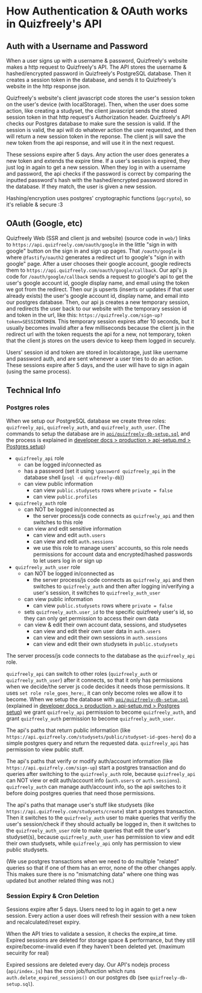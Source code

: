 # How Authentication & OAuth works in Quizfreely's API

## Auth with a Username and Password

When a user signs up with a username & password, Quizfreely's website makes a http request to Quizfreely's API. The API stores the username & hashed/encrypted password in Quizfreely's PostgreSQL database. Then it creates a session token in the database, and sends it to Quizfreely's website in the http response json.

Quizfreely's website's client javascript code stores the user's session token on the user's device (with localStorage). Then, when the user does some action, like creating a studyset, the client javascript sends the stored session token in that http request's Authorization header. Quizfreely's API checks our Postgres database to make sure the session is valid. If the session is valid, the api will do whatever action the user requested, and then will return a new session token in the reponse. The client js will save the new token from the api response, and will use it in the next request.

These sessions expire after 5 days. Any action the user does generates a new token and extends the expire time. If a user's session is expired, they just log in again to get a new session. When they log in with a username and password, the api checks if the password is correct by comparing the inputted password's hash with the hashed/encrypted password stored in the database. If they match, the user is given a new session.

Hashing/encryption uses postgres' cryptographic functions (`pgcrypto`), so it's reliable & secure :3

## OAuth (Google, etc)

Quizfreely Web (SSR and client js and website) (source code in `web/`) links to `https://api.quizfreely.com/oauth/google` in the little "sign in with google" button on the sign in and sign up pages. That `/oauth/google` is where `@fastify/oauth2` generates a redirect url to google's "sign in with google" page. After a user chooses their google account, google redirects them to `https://api.quizfreely.com/oauth/google/callback`. Our api's js code for `/oauth/google/callback` sends a request to google's api to get the user's google account id, google display name, and email using the token we got from the redirect. Then our js upserts (inserts or updates if that user already exists) the user's google account id, display name, and email into our postgres database. Then, our api js creates a new temporary session, and redirects the user back to our website with the temporary session id and token in the url, like this: `https://quizfreely.com/sign-up?token=SESSIONTOKEN`. This temporary session expires after 10 seconds, but it usually becomes invalid after a few milliseconds because the client js in the redirect url with the token requests the api for a new, not temporary, token that the client js stores on the users device to keep them logged in securely.

Users' session id and token are stored in localstorage, just like username and password auth, and are sent whenever a user tries to do an action. These sessions expire after 5 days, and the user will have to sign in again (using the same process).

## Technical Info

### Postgres roles

When we setup our PostgreSQL database we create three roles: `quizfreely_api`, `quizfreely_auth`, and `quizfreely_auth_user`. (The commands to setup the database are in [`api/quizfreely-db-setup.sql`](../../../api/quizfreely-db-setup.sql) and the process is explained in [developer docs > production > api-setup.md > Postgres setup](../production/api-setup.md#postgres-setup))

- `quizfreely_api` role
  - can be logged in/connected as
  - has a password (set it using `\password quizfreely_api` in the database shell (`psql -d quizfreely-db`))
  - can view public information
    - can view `public.studysets` rows where `private = false`
    - can view `public.profiles`
- `quizfreely_auth` role
  - can NOT be logged in/connected as
    - the server process/js code connects as `quizfreely_api` and then switches to this role
  - can view and edit sensitive information
    - can view and edit `auth.users`
    - can view and edit `auth.sessions`
    - we use this role to manage users' accounts, so this role needs permissions for account data and encrypted/hashed passwords to let users log in or sign up
- `quizfreely_auth_user` role
  - can NOT be logged in/connected as
    - the server process/js code connects as `quizfreely_api` and then switches to `quizfreely_auth` and then after logging in/verifying a user's session, it switches to `quizfreely_auth_user`
  - can view public information
    - can view `public.studysets` rows where `private = false`
  - sets `quizfreely_auth.user_id` to the specific quizfreely user's id, so they can only get permission to access their own data
  - can view & edit their own account data, sessions, and studysetes
    - can view and edit their own user data in `auth.users`
    - can view and edit their own sessions in `auth.sessions`
    - can view and edit their own studysets in `public.studysets`

The server process/js code connects to the database as the `quizfreely_api` role.

`quizfreely_api` can switch to other roles (`quizfreely_auth` or `quizfreely_auth_user`) after it connects, so that it only has permissions when we decide/the server js code decides it needs those permissions. It uses `set role role_goes_here;`, it can only become roles we allow it to become. When we setup the database with [`api/quizfreely-db-setup.sql`](../../../api/quizfreely-db-setup.sql) (explained in [developer docs > production > api-setup.md > Postgres setup](../production/api-setup.md#postgres-setup)) we grant `quizfreely_api` permission to become `quizfreely_auth`, and grant `quizfreely_auth` permission to become `quizfreely_auth_user`.

The api's paths that return public information (like `https://api.quizfreely.com/studysets/public/studyset-id-goes-here`) do a simple postgres query and return the requested data. `quizfreely_api` has permission to view public stuff.

The api's paths that verify or modify auth/account information (like `https://api.quizfrely.com/sign-up`) start a postgres transaction and do queries after switching to the `quizfreely_auth` role, because `quizfreely_api` can NOT view or edit auth/account info (`auth.users` or `auth.sessions`). `quizfreely_auth` can manage auth/account info, so the api switches to it before doing postgres queries that need those permissions.

The api's paths that manage user's stuff like studysets (like `https://api.quizfreely.com/studysets/create`) start a postgres transaction. Then it switches to the `quizfreely_auth` user to make queries that verifiy the user's session/check if they should actually be logged in, then it switches to the `quizfreely_auth_user` role to make queries that edit the user's studyset(s), because `quizfreely_auth_user` has permission to view and edit their own studysets, while `quizfreely_api` only has permission to view public studysets.

(We use postgres transactions when we need to do multiple "related" queries so that if one of them has an error, none of the other changes apply. This makes sure there is no "mismatching data" where one thing was updated but another related thing was not.)

### Session Expiry & Cron Deletion

Sessions expire after 5 days. Users need to log in again to get a new session. Every action a user does will refresh their session with a new token and recalculated/reset expiry.

When the API tries to validate a session, it checks the expire_at time. Expired sessions are deleted for storage space & performance, but they still expire/become-invalid even if they haven't been deleted yet. (maximum secuirity for real)

Expired sessions are deleted every day. Our API's nodejs process (`api/index.js`) has the cron job/function which runs `auth.delete_expired_sessions()` on our postgres db (see `quizfreely-db-setup.sql`).
